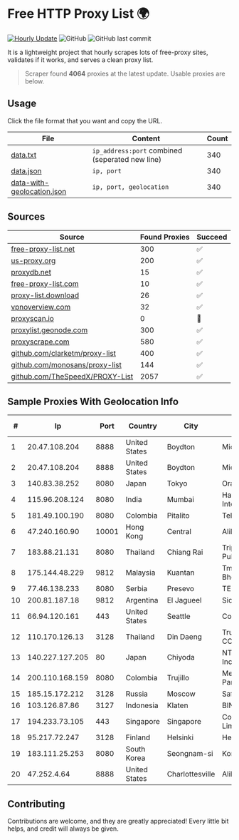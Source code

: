 
# Free HTTP Proxy List 🌍

[![Hourly Update](https://github.com/mertguvencli/http-proxy-list/actions/workflows/main.yml/badge.svg?branch=main)](https://github.com/mertguvencli/http-proxy-list/actions/workflows/main.yml)
![GitHub](https://img.shields.io/github/license/mertguvencli/http-proxy-list)
![GitHub last commit](https://img.shields.io/github/last-commit/mertguvencli/http-proxy-list)

It is a lightweight project that hourly scrapes lots of free-proxy sites, validates if it works, and serves a clean proxy list.


> Scraper found **4064** proxies at the latest update. Usable proxies are below.

## Usage

Click the file format that you want and copy the URL.


|File|Content|Count|
|----|-------|-----|
|[data.txt](https://raw.githubusercontent.com/mertguvencli/http-proxy-list/main/proxy-list/data.txt)|`ip_address:port` combined (seperated new line)|340|
|[data.json](https://raw.githubusercontent.com/mertguvencli/http-proxy-list/main/proxy-list/data.json)|`ip, port`|340|
|[data-with-geolocation.json](https://raw.githubusercontent.com/mertguvencli/http-proxy-list/main/proxy-list/data-with-geolocation.json)|`ip, port, geolocation`|340|

## Sources

|Source|Found Proxies|Succeed|
|------|-------------|-------|
|[free-proxy-list.net](https://free-proxy-list.net)|300|✅|
|[us-proxy.org](https://www.us-proxy.org)|200|✅|
|[proxydb.net](http://proxydb.net)|15|✅|
|[free-proxy-list.com](https://free-proxy-list.com/?page=&port=&type%5B%5D=http&type%5B%5D=https&up_time=0&search=Search)|10|✅|
|[proxy-list.download](https://www.proxy-list.download/HTTP)|26|✅|
|[vpnoverview.com](https://vpnoverview.com/privacy/anonymous-browsing/free-proxy-servers)|32|✅|
|[proxyscan.io](https://www.proxyscan.io)|0|🚫|
|[proxylist.geonode.com](https://proxylist.geonode.com/api/proxy-list?limit=300&page=1&sort_by=lastChecked&sort_type=desc&protocols=http,https)|300|✅|
|[proxyscrape.com](https://api.proxyscrape.com/v2/?request=displayproxies&protocol=http&timeout=10000&country=all&ssl=all&anonymity=all)|580|✅|
|[github.com/clarketm/proxy-list](https://raw.githubusercontent.com/clarketm/proxy-list/master/proxy-list-raw.txt)|400|✅|
|[github.com/monosans/proxy-list](https://raw.githubusercontent.com/monosans/proxy-list/main/proxies/http.txt)|144|✅|
|[github.com/TheSpeedX/PROXY-List](https://raw.githubusercontent.com/TheSpeedX/PROXY-List/master/http.txt)|2057|✅|


## Sample Proxies With Geolocation Info

|#|Ip|Port|Country|City|Internet Service Provider|
|-|--|----|-------|----|-------------------------|
|1|20.47.108.204|8888|United States|Boydton|Microsoft Corporation|
|2|20.47.108.204|8888|United States|Boydton|Microsoft Corporation|
|3|140.83.38.252|8080|Japan|Tokyo|Oracle Corporation|
|4|115.96.208.124|8080|India|Mumbai|Hathway IP over Cable Internet Access|
|5|181.49.100.190|8080|Colombia|Pitalito|Telmex Colombia S.A.|
|6|47.240.160.90|10001|Hong Kong|Central|Alibaba.com LLC|
|7|183.88.21.131|8080|Thailand|Chiang Rai|Triple T Broadband Public Company Limited|
|8|175.144.48.229|9812|Malaysia|Kuantan|Tmnet, Telekom Malaysia Bhd.|
|9|77.46.138.233|8080|Serbia|Presevo|TELEKOM-SRBIJA|
|10|200.81.187.18|9812|Argentina|El Jagueel|Sion S.A|
|11|66.94.120.161|443|United States|Seattle|Contabo Inc.|
|12|110.170.126.13|3128|Thailand|Din Daeng|True Internet Corporation CO. Ltd.|
|13|140.227.127.205|80|Japan|Chiyoda|NTT PC Communications, Inc.|
|14|200.110.168.159|8080|Colombia|Trujillo|Media Commerce Partners S.A|
|15|185.15.172.212|3128|Russia|Moscow|SafeData LLC|
|16|103.126.87.86|3127|Indonesia|Klaten|BINTANGPERKASAORION|
|17|194.233.73.105|443|Singapore|Singapore|Contabo Asia Private Limited|
|18|95.217.72.247|3128|Finland|Helsinki|Hetzner Online GmbH|
|19|183.111.25.253|8080|South Korea|Seongnam-si|Korea Telecom|
|20|47.252.4.64|8888|United States|Charlottesville|Alibaba.com LLC|



## Contributing

Contributions are welcome, and they are greatly appreciated! Every
little bit helps, and credit will always be given.

